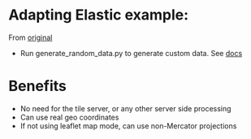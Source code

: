 # Adapting Elastic example:

From [original](https://github.com/elastic/examples/tree/master/Miscellaneous/custom_tile_maps)

* Run generate_random_data.py to generate custom data. See [docs](https://github.com/elastic/examples/tree/master/Miscellaneous/custom_tile_maps)


# Benefits
* No need for the tile server, or any other server side processing
* Can use real geo coordinates
* If not using leaflet map mode, can use non-Mercator projections
